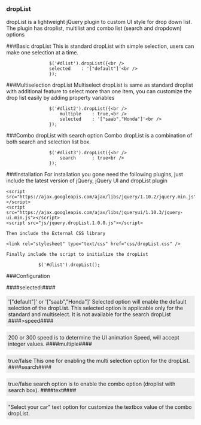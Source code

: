### dropList
dropList is a lightweight jQuery plugin to custom UI style for drop down list. The plugin has droplist, multilist and combo list (search and dropdown) options


###Basic dropList
This is standard dropList with simple selection, users can make one selection at a time.
```
		        $('#dlist').dropList({<br />
				selected	: '["default"]'<br />
				});	
```

###Multiselection dropList
Multiselect dropList is same as standard droplist with additional feature to select more than one item, you can customize the drop list easily by adding property variables
```
		        $('#dlist2').dropList({<br />
					multiple	: true,<br />
					selected	: '["saab","Honda"]'<br />
				});	
```

###Combo dropList with search option
	Combo dropList is a combination of both search and selection list box. 
```
		        $('#dlist3').dropList({<br />
					search		: true<br />
				});
```

###Installation
	For installation you gone need the following plugins, just include the latest version of jQuery, jQuery UI and dropList plugin
```
<script src="https://ajax.googleapis.com/ajax/libs/jquery/1.10.2/jquery.min.js"></script>
<script src="https://ajax.googleapis.com/ajax/libs/jqueryui/1.10.3/jquery-ui.min.js"></script>
<script src="js/jquery.dropList.1.0.0.js"></script>

```
	Then include the External CSS library
```
<link rel="stylesheet" type="text/css" href="css/dropList.css" />
```
	Finally include the script to initialize the dropList
```
			$('#dlist').dropList();
```

###Configuration



####selected:####
		<p style="background:#ececec; padding:7px 5px;">'["default"]' or '["saab","Honda"]'
		Selected option will enable the default selection of the dropList. This selected option is applicable only for the standard and multiselect. It is not available for the search dropList 
####>speed####
		<p style="background:#ececec; padding:7px 5px;">200 or 300
		speed is to determine the UI animation Speed, will accept integer values.
####multiple####
		<p style="background:#ececec; padding:7px 5px;">true/false
		This one for enabling the multi selection option for the dropList.
####search####
		<p style="background:#ececec; padding:7px 5px;">true/false
		search option is to enable the combo option (droplist with search box).
####text####
		<p style="background:#ececec; padding:7px 5px;">"Select your car" 
		text option for customize the textbox value of the combo dropList.


